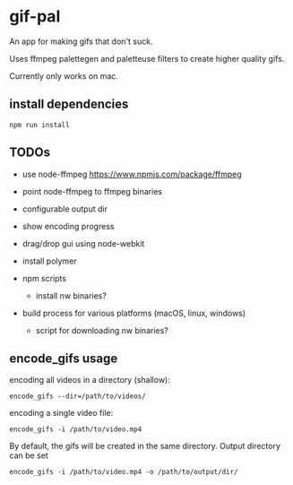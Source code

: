 # gif-pal

An app for making gifs that don't suck.

Uses ffmpeg palettegen and paletteuse filters to create higher quality gifs.

Currently only works on mac.



## install dependencies

`npm run install`



## TODOs

- use node-ffmpeg https://www.npmjs.com/package/ffmpeg
- point node-ffmpeg to ffmpeg binaries
- configurable output dir
- show encoding progress
- drag/drop gui using node-webkit

- install polymer

- npm scripts
	- install nw binaries?

- build process for various platforms (macOS, linux, windows)
	- script for downloading nw binaries?
















## encode_gifs usage

encoding all videos in a directory (shallow):

`encode_gifs --dir=/path/to/videos/`

encoding a single video file:

`encode_gifs -i /path/to/video.mp4`

By default, the gifs will be created in the same directory. Output directory can be set

`encode_gifs -i /path/to/video.mp4 -o /path/to/output/dir/`







